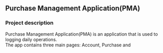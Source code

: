 ## Purchase Management Application(PMA)
### Project description
Purchase Management Application(PMA) is an application that is used to logging daily operations.</br>
The app contains three main pages: Account, Purchase and 